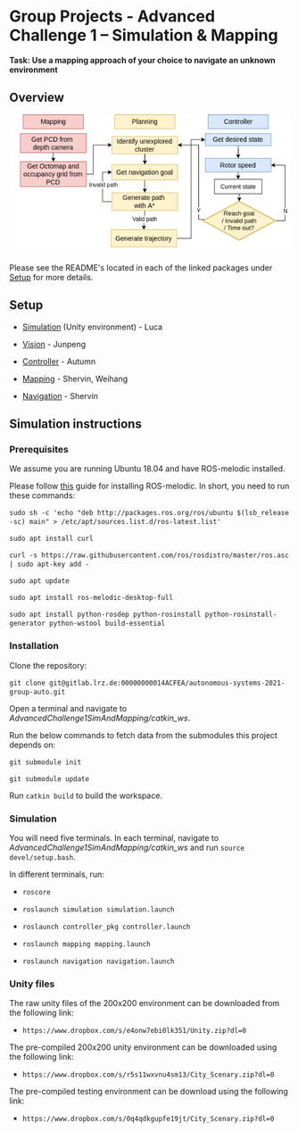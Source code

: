 # Group Projects - Advanced Challenge 1 – Simulation & Mapping

**Task: Use a mapping approach of your choice to navigate an unknown environment**

## Overview

![Alt text](images/Auto_overview.drawio__2_.png)

Please see the README's located in each of the linked packages under [Setup](#setup) for more details.

## Setup

- [Simulation](catkin_ws/src/simulation) (Unity environment) - Luca

- [Vision](catkin_ws/src/vision_pkg)  - Junpeng

- [Controller](catkin_ws/src/controller_pkg) - Autumn

- [Mapping](catkin_ws/src/mapping) - Shervin, Weihang

- [Navigation](catkin_ws/src/navigation) - Shervin

## Simulation instructions

### Prerequisites

We assume you are running Ubuntu 18.04 and have ROS-melodic installed.

Please follow [this](http://wiki.ros.org/melodic/Installation/Ubuntu) guide for installing ROS-melodic. In short, you need to run these commands:

```
sudo sh -c 'echo "deb http://packages.ros.org/ros/ubuntu $(lsb_release -sc) main" > /etc/apt/sources.list.d/ros-latest.list'
```
```
sudo apt install curl
```
```
curl -s https://raw.githubusercontent.com/ros/rosdistro/master/ros.asc | sudo apt-key add -
```
```
sudo apt update
```
```
sudo apt install ros-melodic-desktop-full
```
```
sudo apt install python-rosdep python-rosinstall python-rosinstall-generator python-wstool build-essential
```

### Installation

Clone the repository:

```
git clone git@gitlab.lrz.de:00000000014ACFEA/autonomous-systems-2021-group-auto.git
```

Open a terminal and navigate to *AdvancedChallenge1SimAndMapping/catkin_ws*.

Run the below commands to fetch data from the submodules this project depends on:

```
git submodule init
```

```
git submodule update
```

Run `catkin build` to build the workspace.

### Simulation

You will need five terminals. In each terminal, navigate to *AdvancedChallenge1SimAndMapping/catkin_ws* and run `source devel/setup.bash`.

In different terminals, run:

- `roscore`

- `roslaunch simulation simulation.launch`

- `roslaunch controller_pkg controller.launch`

- `roslaunch mapping mapping.launch`

- `roslaunch navigation navigation.launch`

### Unity files
The raw unity files of the 200x200 environment can be downloaded from the following link:
- `https://www.dropbox.com/s/e4onw7ebi0lk351/Unity.zip?dl=0`

The pre-compiled 200x200 unity environment can be downloaded using the following link:
- `https://www.dropbox.com/s/r5s11wxvnu4sm13/City_Scenary.zip?dl=0`

The pre-compiled testing environment can be download using the following link:
- `https://www.dropbox.com/s/0q4qdkgupfe19jt/City_Scenary.zip?dl=0`

